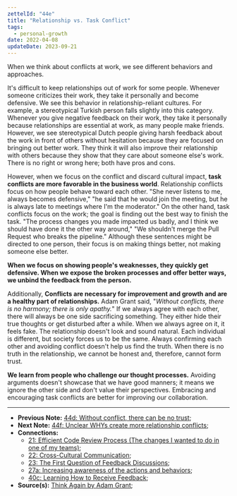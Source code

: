 ```yaml
---
zettelId: "44e"
title: "Relationship vs. Task Conflict"
tags:
  - personal-growth
date: 2022-04-08
updateDate: 2023-09-21
---
```


When we think about conflicts at work, we see different behaviors and approaches.

It's difficult to keep relationships out of work for some people. Whenever someone criticizes their work, they take it personally and become defensive. We see this behavior in relationship-reliant cultures. For example, a stereotypical Turkish person falls slightly into this category. Whenever you give negative feedback on their work, they take it personally because relationships are essential at work, as many people make friends. However, we see stereotypical Dutch people giving harsh feedback about the work in front of others without hesitation because they are focused on bringing out better work. They think it will also improve their relationship with others because they show that they care about someone else's work. There is no right or wrong here; both have pros and cons.

However, when we focus on the conflict and discard cultural impact, **task conflicts are more favorable in the business world**. Relationship conflicts focus on how people behave toward each other. "She never listens to me, always becomes defensive," "he said that he would join the meeting, but he is always late to meetings where I'm the moderator." On the other hand, task conflicts focus on the work; the goal is finding out the best way to finish the task. "The process changes you made impacted us badly, and I think we should have done it the other way around," "We shouldn't merge the Pull Request who breaks the pipeline." Although these sentences might be directed to one person, their focus is on making things better, not making someone else better.

**When we focus on showing people's weaknesses, they quickly get defensive. When we expose the broken processes and offer better ways, we unbind the feedback from the person.**

Additionally, **Conflicts are necessary for improvement and growth and are a healthy part of relationships.** Adam Grant said, "_Without conflicts, there is no harmony; there is only apathy._" If we always agree with each other, there will always be one side sacrificing something. They either hide their true thoughts or get disturbed after a while. When we always agree on it, it feels fake. The relationship doesn't look and sound natural. Each individual is different, but society forces us to be the same. Always confirming each other and avoiding conflict doesn't help us find the truth. When there is no truth in the relationship, we cannot be honest and, therefore, cannot form trust.

**We learn from people who challenge our thought processes.** Avoiding arguments doesn't showcase that we have good manners; it means we ignore the other side and don't value their perspectives. Embracing and encouraging task conflicts are better for improving our collaboration.

---

- **Previous Note:** [44d: Without conflict, there can be no trust](/notes/44d/);
- **Next Note:** [44f: Unclear WHYs create more relationship conflicts](/notes/44f/);
- **Connections:**
  - [21: Efficient Code Review Process (The changes I wanted to do in one of my teams)](/notes/21/);
  - [22: Cross-Cultural Communication](/notes/22/);
  - [23: The First Question of Feedback Discussions](/notes/23/);
  - [27a: Increasing awareness of the actions and behaviors](/notes/27a/);
  - [40c: Learning How to Receive Feedback](/notes/40c/);
- **Source(s):** [Think Again by Adam Grant](/books/think-again-by-adam-grant-book-summary-review-and-notes/);
